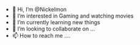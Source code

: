 - 👋 Hi, I’m @Nickelmon
- 👀 I’m interested in Gaming and watching movies
- 🌱 I’m currently learning new things
- 💞️ I’m looking to collaborate on ...
- 📫 How to reach me ....

<!---
Nickelmon/Nickelmon is a ✨ special ✨ repository because its `README.md` (this file) appears on your GitHub profile.
You can click the Preview link to take a look at your changes.
--->
